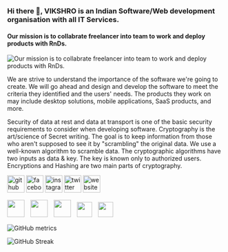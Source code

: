 ### Hi there 👋, VIKSHRO is an Indian Software/Web development organisation with all IT Services.
#### Our mission is to collabrate freelancer into team to work and deploy products with RnDs.
![Our mission is to collabrate freelancer into team to work and deploy products with RnDs.](https://vikshro.in/assets/img/vikshro_ogimg.jpg)

We are strive to understand the importance of the software we're going to create. We will go ahead and design and develop the software to meet the criteria they identified and the users' needs. The products they work on may include desktop solutions, mobile applications, SaaS products, and more.

Security of data at rest and data at transport is one of the basic security requirements to consider when developing software. Cryptography is the art/science of Secret writing. The goal is to keep information from those who aren't supposed to see it by "scrambling" the original data. We use a well-known algorithm to scramble data. The cryptographic algorithms have two inputs as data & key. The key is known only to authorized users. Encryptions and Hashing are two main parts of cryptography.



[<img src='https://cdn.jsdelivr.net/npm/simple-icons@3.0.1/icons/github.svg' alt='github' height='40'>](https://github.com/vikshrogit)  [<img src='https://cdn.jsdelivr.net/npm/simple-icons@3.0.1/icons/facebook.svg' alt='facebook' height='40'>](https://www.facebook.com/vikshro)  [<img src='https://cdn.jsdelivr.net/npm/simple-icons@3.0.1/icons/instagram.svg' alt='instagram' height='40'>](https://www.instagram.com/_vikshro/)  [<img src='https://cdn.jsdelivr.net/npm/simple-icons@3.0.1/icons/twitter.svg' alt='twitter' height='40'>](https://twitter.com/_vikshro)  [<img src='https://cdn.jsdelivr.net/npm/simple-icons@3.0.1/icons/icloud.svg' alt='website' height='40'>](https://vikshro.in)  

<a href='https://vikshrogit.github.com/'><img src='https://raw.githubusercontent.com/vikshrogit/animated-github-badges/master/assets/acbadge.gif' width='40' height='40'></a> <a href='https://docs.github.com/en/developers'><img src='https://raw.githubusercontent.com/vikshrogit/animated-github-badges/master/assets/devbadge.gif' width='40' height='40'></a> <a href='https://github.com/pricing'><img src='https://raw.githubusercontent.com/vikshrogit/animated-github-badges/master/assets/pro.gif' width='40' height='40'></a> <a href='https://stars.github.com/'><img src='https://raw.githubusercontent.com/vikshrogit/animated-github-badges/master/assets/starbadge.gif' width='35' height='35'></a> <a href='https://docs.github.com/en/github/supporting-the-open-source-community-with-github-sponsors'><img src='https://raw.githubusercontent.com/vikshrogit/animated-github-badges/master/assets/sponsorbadge.gif' width='35' height='35'></a> 


![GitHub metrics](https://metrics.lecoq.io/vikshrogit)  

![GitHub Streak](https://streak-stats.demolab.com?user=vikshrogit&theme=dracula&hide_border=true&card_width=500)
